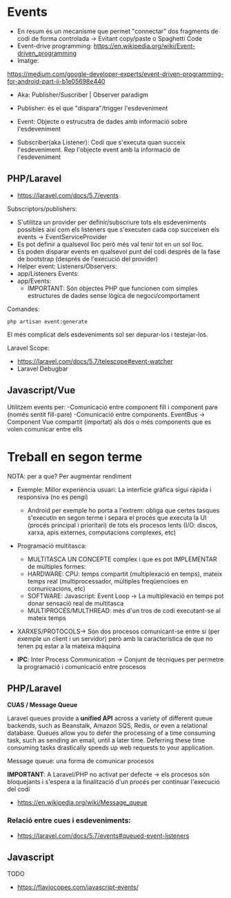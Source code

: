# Events

- En resum és un mecanisme que permet "connectar" dos fragments de codi de forma controlada -> Evitant copy/paste o Spaghetti Code 
- Event-drive programming: https://en.wikipedia.org/wiki/Event-driven_programming
- Imatge:

https://medium.com/google-developer-experts/event-driven-programming-for-android-part-ii-b1e05698e440

- Aka: Publisher/Suscriber | Observer paradigm

- Publisher: és el que "dispara"/trigger l'esdeveniment
- Event: Objecte o estrucutra de dades amb informació sobre l'esdeveniment
- Subscriber(aka Listener): Codi que s'executa quan succeix l'esdeveniment. Rep l'objecte event amb la informació 
de l'esdeveniment

## PHP/Laravel

- https://laravel.com/docs/5.7/events

Subscriptors/publishers:
- S'utilitza un provider per definir/subscriure tots els esdeveniments possibles així com els listeners que s'executen
cada cop succeixen els events -> EventServiceProvider
 - Es pot definir a qualsevol lloc però més val tenir tot en un sol lloc.
- Es poden disparar events en qualsevol punt del codi després de la fase de bootstrap (després de l'execució del provider)
- Helper event: 
Listeners/Observers:
- app/Listeners
Events:
- app/Events:
  - IMPORTANT: Són objectes PHP que funcionen com simples estructures de dades sense lògica de negoci/comportament
  
Comandes:

```
php artisan event:generate
```  
  
El més complicat dels esdeveniments sol ser depurar-los i testejar-los.

Laravel Scope:
- https://laravel.com/docs/5.7/telescope#event-watcher
- Laravel Debugbar

## Javascript/Vue

Utilitzem events per:
-Comunicació entre component fill i component pare (només sentit fill-pare)
-Comunicació entre components. EventBus -> Component Vue compartit (importat) als dos o més components que es volen 
comunicar entre ells

# Treball en segon terme

NOTA: per a que? Per augmentar rendiment
- Exemple: Millor experiència usuari: La interfície gràfica sigui ràpida i responsiva (no es pengi)
  - Android per exemple ho porta a l'extrem: obliga que certes tasques s'executin en segon terme i separa el procés que executa la UI (procés
  principal i prioritari) de tots els procesos lents (I/O: discos, xarxa, apis externes, computacions complexes, etc) 

- Programació multitasca: 
  - MULTITASCA UN CONCEPTE complex i que es pot IMPLEMENTAR de múltiples formes:
  - HARDWARE: CPU: temps compartit (multiplexació en temps), mateix temps real (multiprocessador, múltiples freqüencioes en comunicacions, etc)    
  - SOFTWARE: Javascript: Event Loop -> La multiplexació en temps pot donar sensació real de multitasca
  - MULTIPROCÉS/MULTHREAD: més d'un tros de codi executant-se al mateix temps
- XARXES/PROTOCOLS-> Són dos procesos comunicant-se entre sí (per exemple un client i un servidor) però amb la característica de que no tenen pq estar a la mateixa màquina  
- **IPC**: Inter Process Communication -> Conjunt de tècniques per permetre la programació i comunicació entre procesos 


## PHP/Laravel

**CUAS / Message Queue**

Laravel queues provide a **unified API** across a variety of different queue backends, such as Beanstalk, Amazon SQS, Redis, or even a relational database. Queues allow you to defer the processing of a time consuming task, such as sending an email, until a later time. Deferring these time consuming tasks drastically speeds up web requests to your application.

Message queue: una forma de comunicar procesos

**IMPORTANT**: A Laravel/PHP no activat per defecte -> els procesos són bloquejants i s'espera a la finalització d'un procés per continuar l'execució del codi

- https://en.wikipedia.org/wiki/Message_queue
### Relació entre cues i esdeveniments:
- https://laravel.com/docs/5.7/events#queued-event-listeners

## Javascript

TODO
- https://flaviocopes.com/javascript-events/ 
